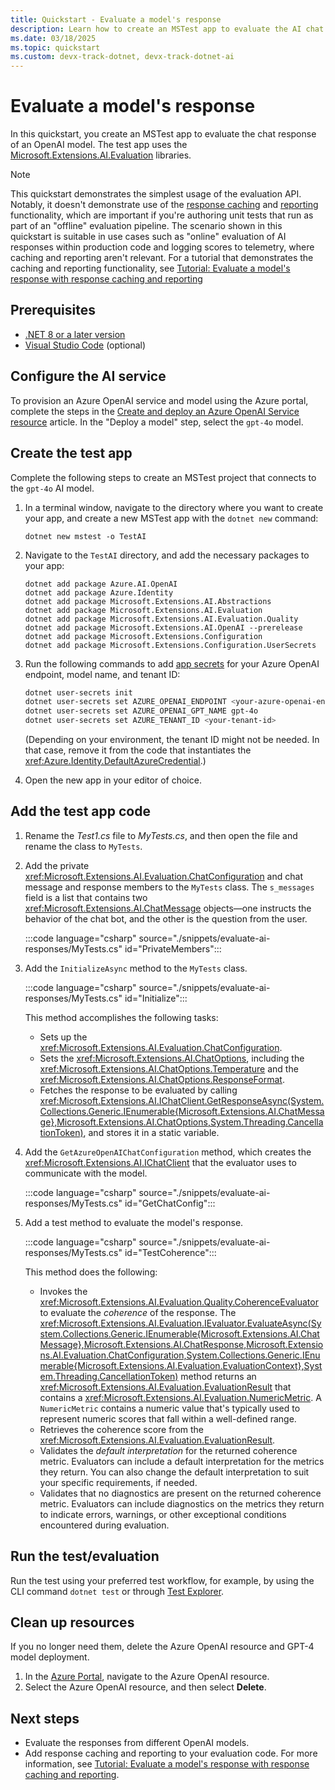 ```yaml
---
title: Quickstart - Evaluate a model's response
description: Learn how to create an MSTest app to evaluate the AI chat response of a language model.
ms.date: 03/18/2025
ms.topic: quickstart
ms.custom: devx-track-dotnet, devx-track-dotnet-ai
---
```


# Evaluate a model's response

In this quickstart, you create an MSTest app to evaluate the chat response of an OpenAI model. The test app uses the [Microsoft.Extensions.AI.Evaluation](https://www.nuget.org/packages/Microsoft.Extensions.AI.Evaluation) libraries.

> [!NOTE]
> This quickstart demonstrates the simplest usage of the evaluation API. Notably, it doesn't demonstrate use of the [response caching](../conceptual/evaluation-libraries.md#cached-responses) and [reporting](../conceptual/evaluation-libraries.md#reporting) functionality, which are important if you're authoring unit tests that run as part of an "offline" evaluation pipeline. The scenario shown in this quickstart is suitable in use cases such as "online" evaluation of AI responses within production code and logging scores to telemetry, where caching and reporting aren't relevant. For a tutorial that demonstrates the caching and reporting functionality, see [Tutorial: Evaluate a model's response with response caching and reporting](../tutorials/evaluate-with-reporting.md)

## Prerequisites

- [.NET 8 or a later version](https://dotnet.microsoft.com/download)
- [Visual Studio Code](https://code.visualstudio.com/) (optional)

## Configure the AI service

To provision an Azure OpenAI service and model using the Azure portal, complete the steps in the [Create and deploy an Azure OpenAI Service resource](/azure/ai-services/openai/how-to/create-resource?pivots=web-portal) article. In the "Deploy a model" step, select the `gpt-4o` model.

## Create the test app

Complete the following steps to create an MSTest project that connects to the `gpt-4o` AI model.

1. In a terminal window, navigate to the directory where you want to create your app, and create a new MSTest app with the `dotnet new` command:

    ```dotnetcli
    dotnet new mstest -o TestAI
    ```

1. Navigate to the `TestAI` directory, and add the necessary packages to your app:

    ```dotnetcli
    dotnet add package Azure.AI.OpenAI
    dotnet add package Azure.Identity
    dotnet add package Microsoft.Extensions.AI.Abstractions
    dotnet add package Microsoft.Extensions.AI.Evaluation
    dotnet add package Microsoft.Extensions.AI.Evaluation.Quality
    dotnet add package Microsoft.Extensions.AI.OpenAI --prerelease
    dotnet add package Microsoft.Extensions.Configuration
    dotnet add package Microsoft.Extensions.Configuration.UserSecrets
    ```

1. Run the following commands to add [app secrets](/aspnet/core/security/app-secrets) for your Azure OpenAI endpoint, model name, and tenant ID:

    ```bash
    dotnet user-secrets init
    dotnet user-secrets set AZURE_OPENAI_ENDPOINT <your-azure-openai-endpoint>
    dotnet user-secrets set AZURE_OPENAI_GPT_NAME gpt-4o
    dotnet user-secrets set AZURE_TENANT_ID <your-tenant-id>
    ```

   (Depending on your environment, the tenant ID might not be needed. In that case, remove it from the code that instantiates the <xref:Azure.Identity.DefaultAzureCredential>.)

1. Open the new app in your editor of choice.

## Add the test app code

1. Rename the *Test1.cs* file to *MyTests.cs*, and then open the file and rename the class to `MyTests`.
1. Add the private <xref:Microsoft.Extensions.AI.Evaluation.ChatConfiguration> and chat message and response members to the `MyTests` class. The `s_messages` field is a list that contains two <xref:Microsoft.Extensions.AI.ChatMessage> objects&mdash;one instructs the behavior of the chat bot, and the other is the question from the user.

   :::code language="csharp" source="./snippets/evaluate-ai-responses/MyTests.cs" id="PrivateMembers":::

1. Add the `InitializeAsync` method to the `MyTests` class.

   :::code language="csharp" source="./snippets/evaluate-ai-responses/MyTests.cs" id="Initialize":::

    This method accomplishes the following tasks:

   - Sets up the <xref:Microsoft.Extensions.AI.Evaluation.ChatConfiguration>.
   - Sets the <xref:Microsoft.Extensions.AI.ChatOptions>, including the <xref:Microsoft.Extensions.AI.ChatOptions.Temperature> and the <xref:Microsoft.Extensions.AI.ChatOptions.ResponseFormat>.
   - Fetches the response to be evaluated by calling <xref:Microsoft.Extensions.AI.IChatClient.GetResponseAsync(System.Collections.Generic.IEnumerable{Microsoft.Extensions.AI.ChatMessage},Microsoft.Extensions.AI.ChatOptions,System.Threading.CancellationToken)>, and stores it in a static variable.

1. Add the `GetAzureOpenAIChatConfiguration` method, which creates the <xref:Microsoft.Extensions.AI.IChatClient> that the evaluator uses to communicate with the model.

   :::code language="csharp" source="./snippets/evaluate-ai-responses/MyTests.cs" id="GetChatConfig":::

1. Add a test method to evaluate the model's response.

   :::code language="csharp" source="./snippets/evaluate-ai-responses/MyTests.cs" id="TestCoherence":::

   This method does the following:

   - Invokes the <xref:Microsoft.Extensions.AI.Evaluation.Quality.CoherenceEvaluator> to evaluate the *coherence* of the response. The <xref:Microsoft.Extensions.AI.Evaluation.IEvaluator.EvaluateAsync(System.Collections.Generic.IEnumerable{Microsoft.Extensions.AI.ChatMessage},Microsoft.Extensions.AI.ChatResponse,Microsoft.Extensions.AI.Evaluation.ChatConfiguration,System.Collections.Generic.IEnumerable{Microsoft.Extensions.AI.Evaluation.EvaluationContext},System.Threading.CancellationToken)> method returns an <xref:Microsoft.Extensions.AI.Evaluation.EvaluationResult> that contains a <xref:Microsoft.Extensions.AI.Evaluation.NumericMetric>. A `NumericMetric` contains a numeric value that's typically used to represent numeric scores that fall within a well-defined range.
   - Retrieves the coherence score from the <xref:Microsoft.Extensions.AI.Evaluation.EvaluationResult>.
   - Validates the *default interpretation* for the returned coherence metric. Evaluators can include a default interpretation for the metrics they return. You can also change the default interpretation to suit your specific requirements, if needed.
   - Validates that no diagnostics are present on the returned coherence metric. Evaluators can include diagnostics on the metrics they return to indicate errors, warnings, or other exceptional conditions encountered during evaluation.

## Run the test/evaluation

Run the test using your preferred test workflow, for example, by using the CLI command `dotnet test` or through [Test Explorer](/visualstudio/test/run-unit-tests-with-test-explorer).

## Clean up resources

If you no longer need them, delete the Azure OpenAI resource and GPT-4 model deployment.

1. In the [Azure Portal](https://aka.ms/azureportal), navigate to the Azure OpenAI resource.
1. Select the Azure OpenAI resource, and then select **Delete**.

## Next steps

- Evaluate the responses from different OpenAI models.
- Add response caching and reporting to your evaluation code. For more information, see [Tutorial: Evaluate a model's response with response caching and reporting](../tutorials/evaluate-with-reporting.md).
